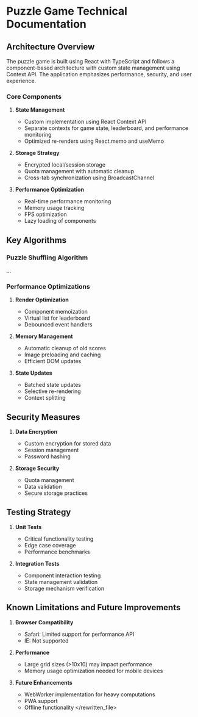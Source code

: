 # Puzzle Game Technical Documentation

## Architecture Overview

The puzzle game is built using React with TypeScript and follows a component-based architecture with custom state management using Context API. The application emphasizes performance, security, and user experience.

### Core Components

1. **State Management**
   - Custom implementation using React Context API
   - Separate contexts for game state, leaderboard, and performance monitoring
   - Optimized re-renders using React.memo and useMemo

2. **Storage Strategy**
   - Encrypted local/session storage
   - Quota management with automatic cleanup
   - Cross-tab synchronization using BroadcastChannel

3. **Performance Optimization**
   - Real-time performance monitoring
   - Memory usage tracking
   - FPS optimization
   - Lazy loading of components

## Key Algorithms

### Puzzle Shuffling Algorithm

... 

### Performance Optimizations

1. **Render Optimization**
   - Component memoization
   - Virtual list for leaderboard
   - Debounced event handlers

2. **Memory Management**
   - Automatic cleanup of old scores
   - Image preloading and caching
   - Efficient DOM updates

3. **State Updates**
   - Batched state updates
   - Selective re-rendering
   - Context splitting

## Security Measures

1. **Data Encryption**
   - Custom encryption for stored data
   - Session management
   - Password hashing

2. **Storage Security**
   - Quota management
   - Data validation
   - Secure storage practices

## Testing Strategy

1. **Unit Tests**
   - Critical functionality testing
   - Edge case coverage
   - Performance benchmarks

2. **Integration Tests**
   - Component interaction testing
   - State management validation
   - Storage mechanism verification

## Known Limitations and Future Improvements

1. **Browser Compatibility**
   - Safari: Limited support for performance API
   - IE: Not supported

2. **Performance**
   - Large grid sizes (>10x10) may impact performance
   - Memory usage optimization needed for mobile devices

3. **Future Enhancements**
   - WebWorker implementation for heavy computations
   - PWA support
   - Offline functionality
</rewritten_file> 